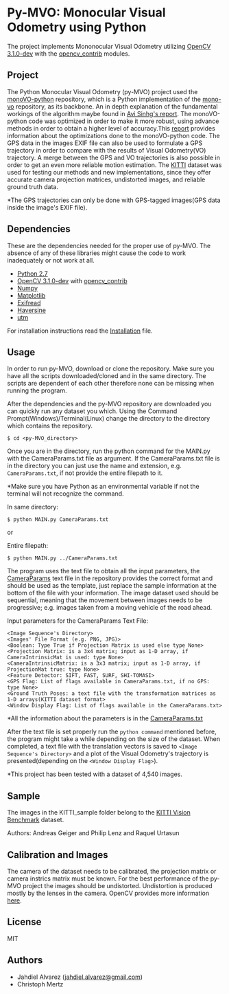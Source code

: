 ﻿# Py-MVO: Monocular Visual Odometry using Python

The project implements Mononocular Visual Odometry utilizing [OpenCV 3.1.0-dev](https://github.com/opencv/opencv) 
with the [opencv_contrib](https://github.com/opencv/opencv_contrib) modules.

## Project

The Python Monocular Visual Odometry (py-MVO) project used the [monoVO-python](https://github.com/uoip/monoVO-python) repository, which is 
a Python implementation of the [mono-vo](https://github.com/avisingh599/mono-vo) repository, as its backbone.
An in depth explanation of the fundamental workings of the algorithm maybe found in [Avi Sinhg's report](http://avisingh599.github.io/assets/ugp2-report.pdf). 
The monoVO-python code was optimized in order to make it more robust, using advance methods in order to obtain a 
higher level of accuracy.This [report]() provides information about the optimizations done to the monoVO-python code. The GPS data in the images EXIF file can also be used to formulate a GPS trajectory in order to compare with the results of Visual Odometry(VO) trajectory. A merge between the GPS and VO trajectories is also possible in order to get an even more reliable motion estimation. The [KITTI](http://www.cvlibs.net/datasets/kitti/eval_odometry.php) dataset was used for testing our methods and new implementations, since they offer accurate camera projection matrices, undistorted images, and reliable ground truth data. 

*The GPS trajectories can only be done with GPS-tagged images(GPS data inside the image's EXIF file).

## Dependencies

These are the dependencies needed for the proper use of py-MVO. The absence of any
of these libraries might cause the code to work inadequately or not work at all.

- [Python 2.7](https://www.python.org/)
- [OpenCV 3.1.0-dev](https://github.com/opencv/opencv) with [opencv_contrib](https://github.com/opencv/opencv_contrib)
- [Numpy](http://www.numpy.org/) 
- [Matplotlib](http://matplotlib.org/)
- [Exifread](https://pypi.python.org/pypi/ExifRead)
- [Haversine](https://pypi.python.org/pypi/haversine)
- [utm](https://pypi.python.org/pypi/utm)

For installation instructions read the [Installation](INSTALLATION.md) file. 

## Usage

In order to run py-MVO, download or clone the repository. Make sure you have all the scripts downloaded/cloned
and in the same directory. The scripts are dependent of each other therefore none can be missing when running the program.

After the dependencies and the py-MVO repository are downloaded you can quickly run any dataset you which. Using the 
Command Prompt(Windows)/Terminal(Linux) change the directory to the directory which contains the repository.
```
$ cd <py-MVO_directory> 
```
Once you are in the directory, run the python command for the MAIN.py with the CameraParams.txt file as argument.
If the CameraParams.txt file is in the directory you can just use the name and extension, e.g. `CameraParams.txt`, if not
provide the entire filepath to it.

*Make sure you have Python as an environmental variable if not the terminal will not recognize the command.

In same directory:
```
$ python MAIN.py CameraParams.txt
```
or

Entire filepath:
```
$ python MAIN.py ../CameraParams.txt
```
The program uses the text file to obtain all the input parameters, the [CameraParams](https://github.com/Transportation-Inspection/visual_odometry/blob/master/CameraParams.txt) text file in the repository provides the correct format and should be used as the template, just replace the sample information at the bottom of the file with your information. The image dataset used should be sequential, meaning that the movement between images needs to be progressive; e.g. images taken from a moving vehicle of the road ahead.

Input parameters for the CameraParams Text File:
```
<Image Sequence's Directory>
<Images' File Format (e.g. PNG, JPG)>
<Boolean: Type True if Projection Matrix is used else type None>
<Projection Matrix: is a 3x4 matrix; input as 1-D array, if CameraIntrinsicMat is used: type None>
<CameraIntrinsicMatrix: is a 3x3 matrix; input as 1-D array, if ProjectionMat true: type None>
<Feature Detector: SIFT, FAST, SURF, SHI-TOMASI>
<GPS Flag: List of flags available in CameraParams.txt, if no GPS: type None>
<Ground Truth Poses: a text file with the transformation matrices as 1-D arrays(KITTI dataset format>
<Window Display Flag: List of flags available in the CameraParams.txt>
```
*All the information about the parameters is in the [CameraParams.txt](https://github.com/Transportation-Inspection/visual_odometry/blob/master/CameraParams.txt)

After the text file is set properly run the `python command` mentioned before, the program might take a while depending on the size of the dataset.
When completed, a text file with the translation vectors is saved to `<Image Sequence's Directory>` and a plot of the Visual Odometry's trajectory is presented(depending on the `<Window Display Flag>`).  

*This project has been tested with a dataset of 4,540 images. 

## Sample

The images in the KITTI_sample folder belong to the [KITTI Vision Benchmark](http://www.cvlibs.net/datasets/kitti/eval_odometry.php) dataset.

Authors: Andreas Geiger and Philip Lenz and Raquel Urtasun

  

## Calibration and Images

The camera of the dataset needs to be calibrated, the projection matrix or camera instrics matrix must be known. For the best performance of the py-MVO project the images should be undistorted. Undistortion is produced mostly by the lenses in the camera. OpenCV provides more information [here](https://opencv-python-tutroals.readthedocs.io/en/latest/py_tutorials/py_calib3d/py_calibration/py_calibration.html#calibration). 


## License

MIT

## Authors

- Jahdiel Alvarez (jahdiel.alvarez@gmail.com)
- Christoph Mertz
























